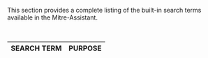 This section provides a complete listing of the built-in search terms available in the Mitre-Assistant.

<br/>

| SEARCH TERM | PURPOSE |
|:------------|:--------|